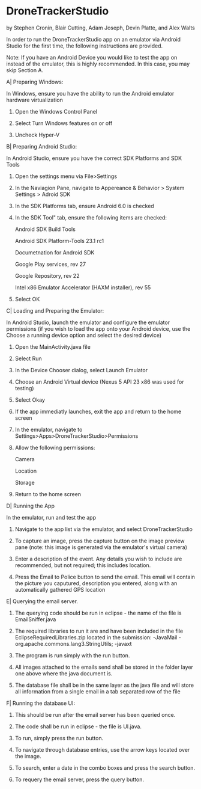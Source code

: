 # DroneTrackerStudio
by Stephen Cronin, Blair Cutting, Adam Joseph, Devin Platte, and Alex Walts



In order to run the DroneTrackerStudio app on an emulator via Android Studio for the first time, the following instructions are provided. 


Note: If you have an Android Device you would like to test the app on instead of the emulator, this is highly recommended. In this case, you may skip Section A.



A| Preparing Windows:

In Windows, ensure you have the ability to run the Android emulator hardware virtualization

1) Open the Windows Control Panel

2) Select Turn Windows features on or off

3) Uncheck Hyper-V



B| Preparing Android Studio:

In Android Studio, ensure you have the correct SDK Platforms and SDK Tools

1) Open the settings menu via File>Settings

2) In the Naviagion Pane, navigate to Appereance & Behavior > System Settings > Adroid SDK

3) In the SDK Platforms tab, ensure Android 6.0 is checked

4) In the SDK Tool" tab, ensure the following items are checked:

	Android SDK Build Tools
	
	Android SDK Platform-Tools 23.1 rc1
	
	Documetnation for Android SDK
	
	Google Play services, rev 27
	
	Google Repository, rev 22
	
	Intel x86 Emulator Accelerator (HAXM installer), rev 55
	
5) Select OK



C| Loading and Preparing the Emulator:


In Android Studio, launch the emulator and configure the emulator permissions (if you wish to load the app onto your Android device, use the Choose a running device option and select the desired device)

1) Open the MainActivity.java file

2) Select Run

3) In the Device Chooser dialog, select Launch Emulator

4) Choose an Android Virtual device (Nexus 5 API 23 x86 was used for testing)

5) Select Okay

6) If the app immediatly launches, exit the app and return to the home screen

7) In the emulator, navigate to Settings>Apps>DroneTrackerStudio>Permissions

8) Allow the following permissions:

	Camera
	
	Location
	
	Storage
	
9) Return to the home screen



D| Running the App


In the emulator, run and test the app

1) Navigate to the app list via the emulator, and select DroneTrackerStudio

2) To capture an image, press the capture button on the image preview pane (note: this image is generated via the emulator's virtual camera)

3) Enter a description of the event. Any details you wish to include are recommended, but not required; this includes location.

4) Press the Email to Police button to send the email. This email will contain the picture you caputured, description you entered, along with an automatically gathered GPS location


E| Querying the email server.

1) The querying code should be run in eclipse - the name of the file is EmailSniffer.java

2) The required libraries to run it are and have been included in the file EclipseRequiredLibraries.zip located in the submission:
	-JavaMail
	-org.apache.commons.lang3.StringUtils;
	-javaxt

3) The program is run simply with the run button.

4) All images attached to the emails send shall be stored in the folder layer one above where the java document is.

5) The database file shall be in the same layer as the java file and will store all information from a single email in a tab separated row of the file

F| Running the database UI:

1) This should be run after the email server has been queried once.

2) The code shall be run in eclipse - the file is UI.java.

3) To run, simply press the run button.

4) To navigate through database entries, use the arrow keys located over the image.

5) To search, enter a date in the combo boxes and press the search button.

6) To requery the email server, press the query button.
